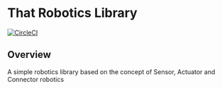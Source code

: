 # That Robotics Library
[![CircleCI](https://circleci.com/gh/ThatDevCompany/that-robotics-library.svg?style=svg)](https://circleci.com/gh/ThatDevCompany/that-robotics-library)
##  Overview
A simple robotics library based on the concept of Sensor, Actuator and Connector robotics

